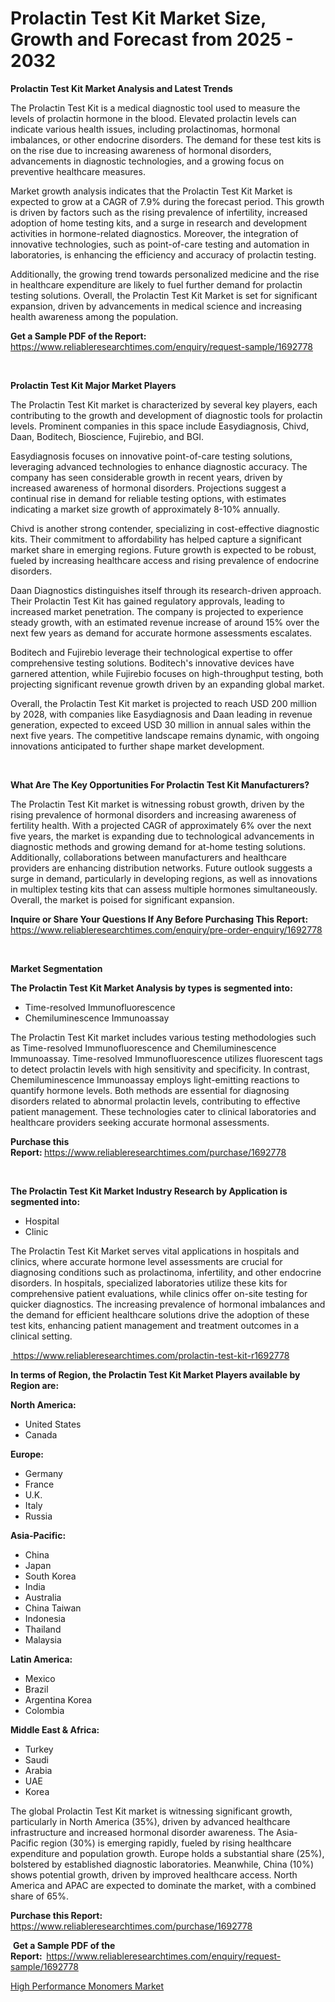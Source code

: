 <p><h1>Prolactin Test Kit Market Size, Growth and Forecast from 2025 - 2032</h1></p><p><strong>Prolactin Test Kit Market Analysis and Latest Trends</strong></p>
<p><p>The Prolactin Test Kit is a medical diagnostic tool used to measure the levels of prolactin hormone in the blood. Elevated prolactin levels can indicate various health issues, including prolactinomas, hormonal imbalances, or other endocrine disorders. The demand for these test kits is on the rise due to increasing awareness of hormonal disorders, advancements in diagnostic technologies, and a growing focus on preventive healthcare measures.</p><p>Market growth analysis indicates that the Prolactin Test Kit Market is expected to grow at a CAGR of 7.9% during the forecast period. This growth is driven by factors such as the rising prevalence of infertility, increased adoption of home testing kits, and a surge in research and development activities in hormone-related diagnostics. Moreover, the integration of innovative technologies, such as point-of-care testing and automation in laboratories, is enhancing the efficiency and accuracy of prolactin testing.</p><p>Additionally, the growing trend towards personalized medicine and the rise in healthcare expenditure are likely to fuel further demand for prolactin testing solutions. Overall, the Prolactin Test Kit Market is set for significant expansion, driven by advancements in medical science and increasing health awareness among the population.</p></p>
<p><strong>Get a Sample PDF of the Report:&nbsp;</strong> <a href="https://www.reliableresearchtimes.com/enquiry/request-sample/1692778?utm_campaign=3313&utm_medium=2&utm_source=Github&utm_content=ia&utm_term=27032025&utm_id=prolactin-test-kit">https://www.reliableresearchtimes.com/enquiry/request-sample/1692778</a></p>
<p>&nbsp;</p>
<p><strong>Prolactin Test Kit Major Market Players</strong></p>
<p><p>The Prolactin Test Kit market is characterized by several key players, each contributing to the growth and development of diagnostic tools for prolactin levels. Prominent companies in this space include Easydiagnosis, Chivd, Daan, Boditech, Bioscience, Fujirebio, and BGI.</p><p>Easydiagnosis focuses on innovative point-of-care testing solutions, leveraging advanced technologies to enhance diagnostic accuracy. The company has seen considerable growth in recent years, driven by increased awareness of hormonal disorders. Projections suggest a continual rise in demand for reliable testing options, with estimates indicating a market size growth of approximately 8-10% annually.</p><p>Chivd is another strong contender, specializing in cost-effective diagnostic kits. Their commitment to affordability has helped capture a significant market share in emerging regions. Future growth is expected to be robust, fueled by increasing healthcare access and rising prevalence of endocrine disorders.</p><p>Daan Diagnostics distinguishes itself through its research-driven approach. Their Prolactin Test Kit has gained regulatory approvals, leading to increased market penetration. The company is projected to experience steady growth, with an estimated revenue increase of around 15% over the next few years as demand for accurate hormone assessments escalates.</p><p>Boditech and Fujirebio leverage their technological expertise to offer comprehensive testing solutions. Boditech's innovative devices have garnered attention, while Fujirebio focuses on high-throughput testing, both projecting significant revenue growth driven by an expanding global market.</p><p>Overall, the Prolactin Test Kit market is projected to reach USD 200 million by 2028, with companies like Easydiagnosis and Daan leading in revenue generation, expected to exceed USD 30 million in annual sales within the next five years. The competitive landscape remains dynamic, with ongoing innovations anticipated to further shape market development.</p></p>
<p>&nbsp;</p>
<p><strong>What Are The Key Opportunities For Prolactin Test Kit Manufacturers?</strong></p>
<p><p>The Prolactin Test Kit market is witnessing robust growth, driven by the rising prevalence of hormonal disorders and increasing awareness of fertility health. With a projected CAGR of approximately 6% over the next five years, the market is expanding due to technological advancements in diagnostic methods and growing demand for at-home testing solutions. Additionally, collaborations between manufacturers and healthcare providers are enhancing distribution networks. Future outlook suggests a surge in demand, particularly in developing regions, as well as innovations in multiplex testing kits that can assess multiple hormones simultaneously. Overall, the market is poised for significant expansion.</p></p>
<p><strong>Inquire or Share Your Questions If Any Before Purchasing This Report:</strong> <a href="https://www.reliableresearchtimes.com/enquiry/pre-order-enquiry/1692778?utm_campaign=3313&utm_medium=2&utm_source=Github&utm_content=ia&utm_term=27032025&utm_id=prolactin-test-kit">https://www.reliableresearchtimes.com/enquiry/pre-order-enquiry/1692778</a></p>
<p>&nbsp;</p>
<p><strong>Market Segmentation</strong></p>
<p><strong>The Prolactin Test Kit Market Analysis by types is segmented into:</strong></p>
<p><ul><li>Time-resolved Immunofluorescence</li><li>Chemiluminescence Immunoassay</li></ul></p>
<p><p>The Prolactin Test Kit market includes various testing methodologies such as Time-resolved Immunofluorescence and Chemiluminescence Immunoassay. Time-resolved Immunofluorescence utilizes fluorescent tags to detect prolactin levels with high sensitivity and specificity. In contrast, Chemiluminescence Immunoassay employs light-emitting reactions to quantify hormone levels. Both methods are essential for diagnosing disorders related to abnormal prolactin levels, contributing to effective patient management. These technologies cater to clinical laboratories and healthcare providers seeking accurate hormonal assessments.</p></p>
<p><strong>Purchase this Report:&nbsp;</strong><a href="https://www.reliableresearchtimes.com/purchase/1692778?utm_campaign=3313&utm_medium=2&utm_source=Github&utm_content=ia&utm_term=27032025&utm_id=prolactin-test-kit">https://www.reliableresearchtimes.com/purchase/1692778</a></p>
<p>&nbsp;</p>
<p><strong>The Prolactin Test Kit Market Industry Research by Application is segmented into:</strong></p>
<p><ul><li>Hospital</li><li>Clinic</li></ul></p>
<p><p>The Prolactin Test Kit Market serves vital applications in hospitals and clinics, where accurate hormone level assessments are crucial for diagnosing conditions such as prolactinoma, infertility, and other endocrine disorders. In hospitals, specialized laboratories utilize these kits for comprehensive patient evaluations, while clinics offer on-site testing for quicker diagnostics. The increasing prevalence of hormonal imbalances and the demand for efficient healthcare solutions drive the adoption of these test kits, enhancing patient management and treatment outcomes in a clinical setting.</p></p>
<p><a href="https://www.reliableresearchtimes.com/prolactin-test-kit-r1692778?utm_campaign=3313&utm_medium=2&utm_source=Github&utm_content=ia&utm_term=27032025&utm_id=prolactin-test-kit">&nbsp;https://www.reliableresearchtimes.com/prolactin-test-kit-r1692778</a></p>
<p><strong>In terms of Region, the Prolactin Test Kit Market Players available by Region are:</strong></p>
<p>
    <p> <strong> North America: </strong>
        <ul>
            <li>United States</li>
            <li>Canada</li>
        </ul>
        </p> 
    <p> <strong> Europe: </strong>
        <ul>
            <li>Germany</li>
            <li>France</li>
            <li>U.K.</li>
            <li>Italy</li>
            <li>Russia</li>
        </ul>
        </p> 
    <p> <strong> Asia-Pacific: </strong>
        <ul>
            <li>China</li>
            <li>Japan</li>
            <li>South Korea</li>
            <li>India</li>
            <li>Australia</li>
            <li>China Taiwan</li>
            <li>Indonesia</li>
            <li>Thailand</li>
            <li>Malaysia</li>
        </ul>
        </p> 
    <p> <strong> Latin America: </strong>
        <ul>
            <li>Mexico</li>
            <li>Brazil</li>
            <li>Argentina Korea</li>
            <li>Colombia</li>
        </ul>
        </p> 
    <p> <strong> Middle East & Africa: </strong>
        <ul>
            <li>Turkey</li>
            <li>Saudi</li>
            <li>Arabia</li>
            <li>UAE</li>
            <li>Korea</li>
        </ul>
    </p>
    </p>
<p><p>The global Prolactin Test Kit market is witnessing significant growth, particularly in North America (35%), driven by advanced healthcare infrastructure and increased hormonal disorder awareness. The Asia-Pacific region (30%) is emerging rapidly, fueled by rising healthcare expenditure and population growth. Europe holds a substantial share (25%), bolstered by established diagnostic laboratories. Meanwhile, China (10%) shows potential growth, driven by improved healthcare access. North America and APAC are expected to dominate the market, with a combined share of 65%.</p></p>
<p><strong>Purchase this Report: </strong><a href="https://www.reliableresearchtimes.com/purchase/1692778?utm_campaign=3313&utm_medium=2&utm_source=Github&utm_content=ia&utm_term=27032025&utm_id=prolactin-test-kit">https://www.reliableresearchtimes.com/purchase/1692778</a></p>
<p>&nbsp;<strong>Get a Sample PDF of the Report:&nbsp;&nbsp;</strong><a href="https://www.reliableresearchtimes.com/enquiry/request-sample/1692778?utm_campaign=3313&utm_medium=2&utm_source=Github&utm_content=ia&utm_term=27032025&utm_id=prolactin-test-kit">https://www.reliableresearchtimes.com/enquiry/request-sample/1692778</a></p>
<p><strong></strong></p>
<p><p><a href="https://github.com/haimamuirev8/Market-Research-Report-List-1/blob/main/high-performance-monomers-market.md?utm_campaign=3313&utm_medium=2&utm_source=Github&utm_content=ia&utm_term=27032025&utm_id=prolactin-test-kit">High Performance Monomers Market</a></p></p>